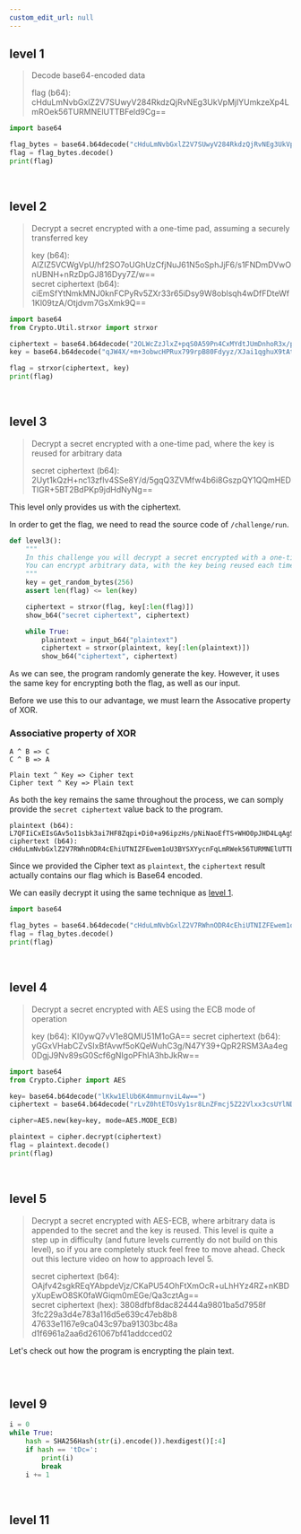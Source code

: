 ```yaml
---
custom_edit_url: null
---
```


## level 1

> Decode base64-encoded data
>
> flag (b64): cHduLmNvbGxlZ2V7SUwyV284RkdzQjRvNEg3UkVpMjlYUmkzeXp4LmROek56TURMNElUTTBFeld9Cg==

```python title="cryptography1.py"
import base64

flag_bytes = base64.b64decode("cHduLmNvbGxlZ2V7SUwyV284RkdzQjRvNEg3UkVpMjlYUmkzeXp4LmROek56TURMNElUTTBFeld9Cg==")
flag = flag_bytes.decode()
print(flag)
```

&nbsp;

## level 2

> Decrypt a secret encrypted with a one-time pad, assuming a securely transferred key
>
> key (b64): AlZIZ5VCWgVpU/hf2SO7oUGhUzCfjNuJ61N5oSphJjF6/s1FNDmDVwOnUBNH+nRzDpGJ816Dyy7Z/w==\
> secret ciphertext (b64): ciEmSfYtNmkMNJ0knFCPyRv5ZXr33r65iDsy9W8oblsqh4wDfFDteWf1Kl09tzA/Otjdvm7GsXmk9Q==

```python title="cryptography2.py"
import base64
from Crypto.Util.strxor import strxor

ciphertext = base64.b64decode("2OLWcZzJlxZ+pqS0A59Pn4CxMYdtJUmDnhoR3x/pzo+tzUosLHytSWDcdt71zghRjXv481xlREfT1Q==")
key = base64.b64decode("qJW4X/+m+3obwcHPRux799rpB80Fdyyz/XJai1qghuX9tAtqZBXDZwSODJCPg0wduTKsvmwgPhCu3w==")

flag = strxor(ciphertext, key)
print(flag)
```

&nbsp;

## level 3

> Decrypt a secret encrypted with a one-time pad, where the key is reused for arbitrary data
>
> secret ciphertext (b64): 2Uyt1kQzH+nc13zfIv4SSe8Y/d/5gqQ3ZVMfw4b6i8GszpQY1QQmHEDTlGR+5BT2BdPKp9jdHdNyNg==

This level only provides us with the ciphertext.

In order to get the flag, we need to read the source code of `/challenge/run`.

```python title="level 3 code"
def level3():
    """
    In this challenge you will decrypt a secret encrypted with a one-time pad.
    You can encrypt arbitrary data, with the key being reused each time.
    """
    key = get_random_bytes(256)
    assert len(flag) <= len(key)

    ciphertext = strxor(flag, key[:len(flag)])
    show_b64("secret ciphertext", ciphertext)

    while True:
        plaintext = input_b64("plaintext")
        ciphertext = strxor(plaintext, key[:len(plaintext)])
        show_b64("ciphertext", ciphertext)
```

As we can see, the program randomly generate the key.
However, it uses the same key for encrypting both the flag, as well as our input.

Before we use this to our advantage, we must learn the Assocative property of XOR.

### Associative property of XOR

```
A ^ B => C
C ^ B => A

Plain text ^ Key => Cipher text
Cipher text ^ Key => Plain text 
```

As both the key remains the same throughout the process, we can somply provide the `secret ciphertext` value back to the program.

```
plaintext (b64): L7QFIiCxEIsGAv5o11sbk3ai7HF8Zqpi+Di0+a96ipzHs/pNiNaoEfTS+WHO0pJHD4LqAgSlGQBFlA==
ciphertext (b64): cHduLmNvbGxlZ2V7RWhnODR4cEhiUTNIZFEwem1oU3BYSXYycnFqLmRWek56TURMNElUTTBFeld9Cg==
```

Since we provided the Cipher text as `plaintext`, the `ciphertext` result actually contains our flag which is Base64 encoded.

We can easily decrypt it using the same technique as [level 1](#level-1).

```python title="cryptography3.py"
import base64

flag_bytes = base64.b64decode("cHduLmNvbGxlZ2V7RWhnODR4cEhiUTNIZFEwem1oU3BYSXYycnFqLmRWek56TURMNElUTTBFeld9Cg==")
flag = flag_bytes.decode()
print(flag)
```

&nbsp;

## level 4

> Decrypt a secret encrypted with AES using the ECB mode of operation
>
> key (b64): KI0ywQ7vV1e8QMU51M1oGA==
> secret ciphertext (b64): yGGxVHabCZvSIxBfAvwf5oKQeWuhC3g/N47Y39+QpR2RSM3Aa4eg0DgjJ9Nv89sG0Scf6gNIgoPFhlA3hbJkRw==

```python
import base64
from Crypto.Cipher import AES

key= base64.b64decode("lKkw1ElUb6K4mmurnviL4w==")
ciphertext = base64.b64decode("rLvZ0htETOsVy1sr8LnZFmcj5Z22Vlxx3csUYlNDDxavCUSRUmW71YWNwTQWVqVgrXDwvjSIzorUnlMvSQHVmA==")

cipher=AES.new(key=key, mode=AES.MODE_ECB)

plaintext = cipher.decrypt(ciphertext)
flag = plaintext.decode()
print(flag)
```

&nbsp;

## level 5

> Decrypt a secret encrypted with AES-ECB, where arbitrary data is appended to the secret and the key is reused. This level is quite a step up in difficulty (and future levels currently do not build on this level), so if you are completely stuck feel free to move ahead. Check out this lecture video on how to approach level 5.
>
> secret ciphertext (b64): OAjfv42sgkREqYAbpdeVjz/CKaPU54OhFtXmOcR+uLhHYz4RZ+nKBDyXupEwO8SK0faWGiqm0mEGe/Qa3cztAg==\
> secret ciphertext (hex): 3808dfbf8dac824444a9801ba5d7958f 3fc229a3d4e783a116d5e639c47eb8b8 47633e1167e9ca043c97ba91303bc48a d1f6961a2aa6d261067bf41addcced02 

Let's check out how the program is encrypting the plain text.

```python

```


&nbsp;

## level 9

```python
i = 0
while True:
	hash = SHA256Hash(str(i).encode()).hexdigest()[:4]
	if hash == 'tDc=':
		print(i)
		break
	i += 1 
```

&nbsp;

## level 11

```python
```
